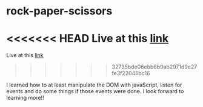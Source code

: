 # rock-paper-scissors

<<<<<<< HEAD
Live at this [link](https://mthokozisisipho.github.io/rock-paper-scissors/)
=======
Live at this [link](https://github.com/mthokozisisipho/rock-paper-scissors.git)
>>>>>>> 32735bde06ebb6b9ab2971d9e27fe3f22045bc16

I learned how to at least manipulate the DOM with javaScript, listen for events and do some things if those events were done. I look forward to learning more!!
